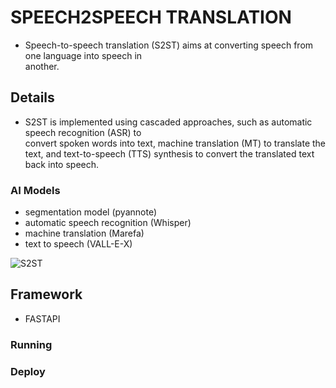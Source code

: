 # SPEECH2SPEECH TRANSLATION 
 - Speech-to-speech translation (S2ST) aims at converting speech from one language into speech in    
   another.

## Details
 - S2ST is implemented using cascaded approaches, such as  automatic speech recognition (ASR) to  
   convert spoken words into text, machine translation (MT) to translate the text, and text-to-speech (TTS) synthesis to convert the translated text back into  speech. 

### AI Models
- segmentation model (pyannote)
- automatic speech recognition (Whisper)
- machine translation (Marefa)
- text to speech (VALL-E-X)

![S2ST](s2s_proceess.jpg)

## Framework 
- FASTAPI

### Running

### Deploy

  




